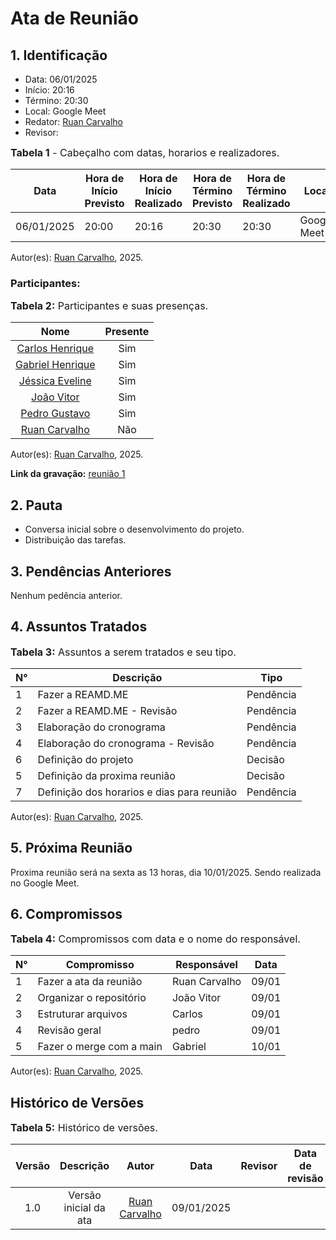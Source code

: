 # Ata de Reunião

## 1. Identificação

* Data: 06/01/2025
* Início: 20:16
* Término: 20:30
* Local: Google Meet
* Redator: [Ruan Carvalho](https://github.com/Ruan-Carvalho)
* Revisor: 

<font size="3"><p style="text-align: left">**Tabela 1** - Cabeçalho com datas, horarios e realizadores.</p></font>

| Data       | Hora de Início Previsto | Hora de Início Realizado | Hora de Término Previsto | Hora de Término Realizado | Local       | Redator     | Revisor |
|------------|--------------------------|--------------------------|--------------------------|---------------------------|-------------|-------------|--------|
| 06/01/2025 | 20:00                    | 20:16                    | 20:30                    | 20:30                     | Google Meet | [Ruan Carvalho](https://github.com/Ruan-Carvalho) | 

Autor(es): [Ruan Carvalho](https://github.com/Ruan-Carvalho), 2025.

### Participantes: 

<font size="3"><p style="text-align: left">**Tabela 2:** Participantes e suas presenças.</p></font>

| Nome | Presente |
|:----------------:|:-:|
| [Carlos Henrique](https://github.com/carlinn1) |Sim|
| [Gabriel Henrique](https://github.com/GHenriqueLima) |Sim|
| [Jéssica Eveline](https://github.com/xzxjesse) |Sim|
| [João Vitor](https://github.com/Jauzimm) |Sim|
| [Pedro Gustavo](https://github.com/PedroGusta) |Sim|
| [Ruan Carvalho](https://github.com/Ruan-Carvalho) |Não|

Autor(es): [Ruan Carvalho](https://github.com/Ruan-Carvalho), 2025.

**Link da gravação:** [reunião 1](https://www.youtube.com/watch?v=igaGR_eqLNs)

## 2. Pauta

* Conversa inicial sobre o desenvolvimento do projeto.
* Distribuição das tarefas.

## 3. Pendências Anteriores

Nenhum pedência anterior.

## 4. Assuntos Tratados

<font size="3"><p style="text-align: left">**Tabela 3:** Assuntos a serem tratados e seu tipo.</p></font>

| N° | Descrição | Tipo   |
|----|-----------|--------|
| 1  | Fazer a REAMD.ME | Pendência |
| 2  | Fazer a REAMD.ME - Revisão | Pendência |
| 3  | Elaboração do cronograma | Pendência |
| 4  | Elaboração do cronograma - Revisão | Pendência |
| 6  | Definição do projeto | Decisão |
| 5  | Definição da proxima reunião | Decisão |
| 7  | Definição dos horarios e dias para reunião | Pendência |

Autor(es): [Ruan Carvalho](https://github.com/Ruan-Carvalho), 2025.

## 5. Próxima Reunião

Proxima reunião será na sexta as 13 horas, dia 10/01/2025. Sendo realizada no Google Meet. 

## 6. Compromissos

<font size="3"><p style="text-align: left">**Tabela 4:** Compromissos com data e o nome do responsável.</p></font>

| N° | Compromisso | Responsável | Data |
|----|-------------|-------------|------|
| 1  | Fazer a ata da reunião | Ruan Carvalho | 09/01 |
| 2  | Organizar o repositório | João Vitor | 09/01 |
| 3  | Estruturar arquivos | Carlos | 09/01 |
| 4  | Revisão geral | pedro | 09/01 |
| 5  | Fazer o merge com a main | Gabriel | 10/01 |

Autor(es): [Ruan Carvalho](https://github.com/Ruan-Carvalho), 2025.

## Histórico de Versões

<font size="3"><p style="text-align: left">**Tabela 5:** Histórico de versões.</p></font>

| Versão |               Descrição                |   Autor    |    Data    |    Revisor     | Data de revisão |
| :----: | :------------------------------------: | :--------: | :--------: | :------------: | :-------------: |
|  1.0   | Versão inicial da ata | [Ruan Carvalho](https://github.com/Ruan-Carvalho) | 09/01/2025 |  |      |
